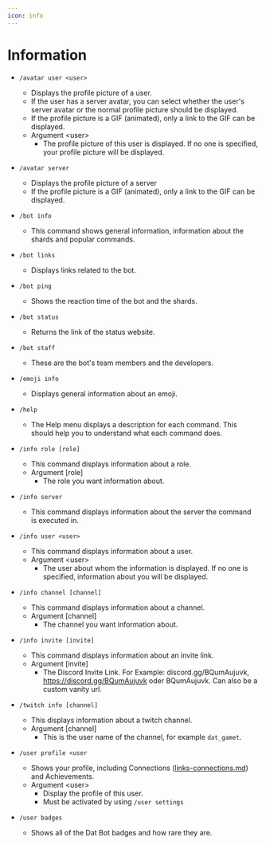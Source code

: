 ```yaml
---
icon: info
---
```


# Information

*   `/avatar user <user>`

    * Displays the profile picture of a user.&#x20;
    * If the user has a server avatar, you can select whether the user's server avatar or the normal profile picture should be displayed.
    * If the profile picture is a GIF (animated), only a link to the GIF can be displayed.
    * Argument \<user>
      * The profile picture of this user is displayed. If no one is specified, your profile picture will be displayed.


* `/avatar server`
  * Displays the profile picture of a server
  * If the profile picture is a GIF (animated), only a link to the GIF can be displayed.



*   `/bot info`

    * This command shows general information, information about the shards and popular commands.


*   `/bot links`

    * Displays links related to the bot.


*   `/bot ping`

    * Shows the reaction time of the bot and the shards.


*   `/bot status`

    * Returns the link of the status website.


* `/bot staff`
  * These are the bot's team members and the developers.



* `/emoji info`
  * Displays general information about an emoji.



* `/help`
  * The Help menu displays a description for each command. This should help you to understand what each command does.



* `/info role [role]`
  * This command displays information about a role.
  * Argument \[role]
    * The role you want information about.
* `/info server`
  * This command displays information about the server the command is executed in.
* `/info user <user>`
  * This command displays information about a user.
  * Argument \<user>
    * The user about whom the information is displayed. If no one is specified, information about you will be displayed.
* `/info channel [channel]`
  * This command displays information about a channel.
  * Argument \[channel]
    * The channel you want information about.
* `/info invite [invite]`
  * This command displays information about an invite link.&#x20;
  * Argument \[invite]
    * The Discord Invite Link. For Example: discord.gg/BQumAujuvk, https://discord.gg/BQumAujuvk oder BQumAujuvk. Can also be a custom vanity url.



* `/twitch info [channel]`
  * This displays information about a twitch channel.
  * Argument \[channel]
    * This is the user name of the channel, for example `dat_gamet`.



* `/user profile <user`
  * Shows your profile, including Connections ([links-connections.md](links-connections.md "mention")) and Achievements.
  * Argument \<user>
    * Display the profile of this user.
    * Must be activated by using `/user settings`



* `/user badges`
  * Shows all of the Dat Bot badges and how rare they are.
